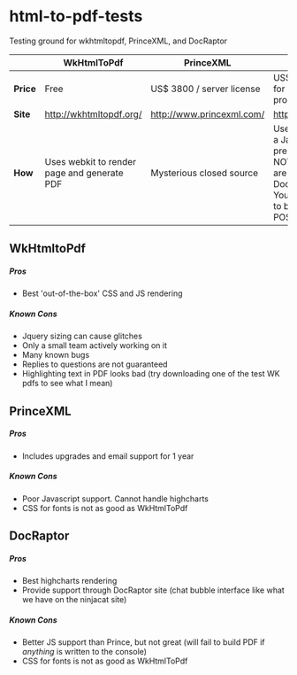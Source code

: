 # html-to-pdf-tests
Testing ground for wkhtmltopdf, PrinceXML, and DocRaptor

|   | WkHtmlToPdf  |  PrinceXML | DocRaptor  |
|---|---|---|---|
| **Price**  | Free  | US$ 3800 / server license  | US$ 1000 / month for 40’000 production pdfs  |
| **Site**  | http://wkhtmltopdf.org/  | http://www.princexml.com/  | https://docraptor.com  |
| **How**  | Uses webkit to render page and generate PDF  | Mysterious closed source  | Uses PrinceXML and a Javascript preprocessor. <br> NOTE: Documents are generated by the DocRaptor servers. You request for a PDF to be generated via POST request.  |

## WkHtmltoPdf
##### Pros
- Best 'out-of-the-box' CSS and JS rendering

##### Known Cons
- Jquery sizing can cause glitches
- Only a small team actively working on it
- Many known bugs
- Replies to questions are not guaranteed
- Highlighting text in PDF looks bad (try downloading one of the test WK pdfs to see what I mean)

## PrinceXML
##### Pros
- Includes upgrades and email support for 1 year

##### Known Cons
- Poor Javascript support. Cannot handle highcharts
- CSS for fonts is not as good as WkHtmlToPdf

## DocRaptor
##### Pros
- Best highcharts rendering
- Provide support through DocRaptor site (chat bubble interface like what we have on the ninjacat site)

##### Known Cons
- Better JS support than Prince, but not great (will fail to build PDF if *anything* is written to the console)
- CSS for fonts is not as good as WkHtmlToPdf
